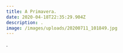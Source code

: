 ```yaml
---
title: A Primavera.
date: 2020-04-18T22:35:29.904Z
description: .
image: /images/uploads/20200711_101849.jpg
---
```

.